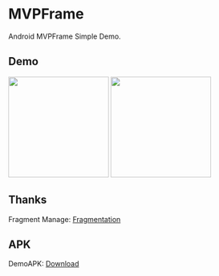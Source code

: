 # MVPFrame

Android MVPFrame Simple Demo.

## Demo

<img src="https://raw.githubusercontent.com/Lrony/MVPFrame/master/images/Screenshot_0.png?raw=true" width="200"> <img src="https://raw.githubusercontent.com/Lrony/MVPFrame/master/images/Screenshot_1.png?raw=true" width="200">

## Thanks

Fragment Manage: [Fragmentation](https://github.com/YoKeyword/Fragmentation)

## APK

DemoAPK: [Download](https://github.com/Lrony/MVPFrame/blob/master/app-debug.apk?raw=true)
